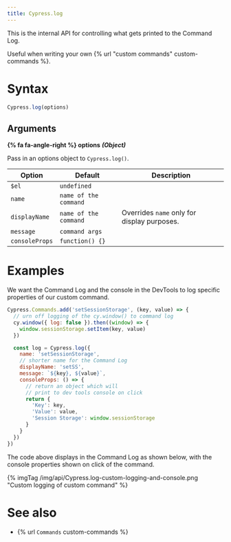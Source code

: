 ```yaml
---
title: Cypress.log
---
```


This is the internal API for controlling what gets printed to the Command Log.

Useful when writing your own {% url "custom commands" custom-commands %}.

# Syntax

```javascript
Cypress.log(options)
```

## Arguments

**{% fa fa-angle-right %} options**  ***(Object)***

Pass in an options object to `Cypress.log()`.

Option | Default | Description
--- | --- | ---
`$el` | `undefined` |
`name` | `name of the command` |
`displayName` | `name of the command` | Overrides `name` only for display purposes.
`message` | `command args` |
`consoleProps` | `function() {}` |

# Examples

We want the Command Log and the console in the DevTools to log specific properties of our custom command.

```javascript
Cypress.Commands.add('setSessionStorage', (key, value) => {
  // urn off logging of the cy.window() to command log
  cy.window({ log: false }).then((window) => {
    window.sessionStorage.setItem(key, value)
  })

  const log = Cypress.log({
    name: 'setSessionStorage',
    // shorter name for the Command Log
    displayName: 'setSS',
    message: `${key}, ${value}`,
    consoleProps: () => {
      // return an object which will
      // print to dev tools console on click
      return {
        'Key': key,
        'Value': value,
        'Session Storage': window.sessionStorage
      }
    }
  })
})
```

The code above displays in the Command Log as shown below, with the console properties shown on click of the command.

{% imgTag /img/api/Cypress.log-custom-logging-and-console.png "Custom logging of custom command" %}

# See also

- {% url `Commands` custom-commands %}
